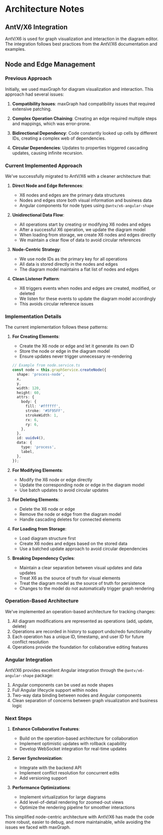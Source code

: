 # Architecture Notes

## AntV/X6 Integration

AntV/X6 is used for graph visualization and interaction in the diagram editor. The integration follows best practices from the AntV/X6 documentation and examples.

## Node and Edge Management

### Previous Approach

Initially, we used maxGraph for diagram visualization and interaction. This approach had several issues:

1. **Compatibility Issues**: maxGraph had compatibility issues that required extensive patching.

2. **Complex Operation Chaining**: Creating an edge required multiple steps and mappings, which was error-prone.

3. **Bidirectional Dependency**: Code constantly looked up cells by different IDs, creating a complex web of dependencies.

4. **Circular Dependencies**: Updates to properties triggered cascading updates, causing infinite recursion.

### Current Implemented Approach

We've successfully migrated to AntV/X6 with a cleaner architecture that:

1. **Direct Node and Edge References**:

   - X6 nodes and edges are the primary data structures
   - Nodes and edges store both visual information and business data
   - Angular components for node types using `@antv/x6-angular-shape`

2. **Unidirectional Data Flow**:

   - All operations start by creating or modifying X6 nodes and edges
   - After a successful X6 operation, we update the diagram model
   - When loading from storage, we create X6 nodes and edges directly
   - We maintain a clear flow of data to avoid circular references

3. **Node-Centric Strategy**:

   - We use node IDs as the primary key for all operations
   - All data is stored directly in the nodes and edges
   - The diagram model maintains a flat list of nodes and edges

4. **Clean Listener Pattern**:
   - X6 triggers events when nodes and edges are created, modified, or deleted
   - We listen for these events to update the diagram model accordingly
   - This avoids circular reference issues

### Implementation Details

The current implementation follows these patterns:

1. **For Creating Elements**:

   - Create the X6 node or edge and let it generate its own ID
   - Store the node or edge in the diagram model
   - Ensure updates never trigger unnecessary re-rendering

   ```typescript
   // Example from node.service.ts
   const node = this.graphService.createNode({
     shape: 'process-node',
     x,
     y,
     width: 120,
     height: 60,
     attrs: {
       body: {
         fill: '#ffffff',
         stroke: '#5F95FF',
         strokeWidth: 1,
         rx: 6,
         ry: 6,
       },
     },
     id: uuidv4(),
     data: {
       type: 'process',
       label,
     },
   });
   ```

2. **For Modifying Elements**:

   - Modify the X6 node or edge directly
   - Update the corresponding node or edge in the diagram model
   - Use batch updates to avoid circular updates

3. **For Deleting Elements**:

   - Delete the X6 node or edge
   - Remove the node or edge from the diagram model
   - Handle cascading deletes for connected elements

4. **For Loading from Storage**:

   - Load diagram structure first
   - Create X6 nodes and edges based on the stored data
   - Use a batched update approach to avoid circular dependencies

5. **Breaking Dependency Cycles**:
   - Maintain a clear separation between visual updates and data updates
   - Treat X6 as the source of truth for visual elements
   - Treat the diagram model as the source of truth for persistence
   - Changes to the model do not automatically trigger graph rendering

### Operation-Based Architecture

We've implemented an operation-based architecture for tracking changes:

1. All diagram modifications are represented as operations (add, update, delete)
2. Operations are recorded in history to support undo/redo functionality
3. Each operation has a unique ID, timestamp, and user ID for future conflict resolution
4. Operations provide the foundation for collaborative editing features

### Angular Integration

AntV/X6 provides excellent Angular integration through the `@antv/x6-angular-shape` package:

1. Angular components can be used as node shapes
2. Full Angular lifecycle support within nodes
3. Two-way data binding between nodes and Angular components
4. Clean separation of concerns between graph visualization and business logic

### Next Steps

1. **Enhance Collaborative Features**:

   - Build on the operation-based architecture for collaboration
   - Implement optimistic updates with rollback capability
   - Develop WebSocket integration for real-time updates

2. **Server Synchronization**:

   - Integrate with the backend API
   - Implement conflict resolution for concurrent edits
   - Add versioning support

3. **Performance Optimizations**:
   - Implement virtualization for large diagrams
   - Add level-of-detail rendering for zoomed-out views
   - Optimize the rendering pipeline for smoother interactions

This simplified node-centric architecture with AntV/X6 has made the code more robust, easier to debug, and more maintainable, while avoiding the issues we faced with maxGraph.
